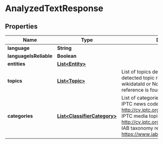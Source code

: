 

# AnalyzedTextResponse

## Properties

Name | Type | Description | Notes
------------ | ------------- | ------------- | -------------
**language** | **String** |  | 
**languageIsReliable** | **Boolean** |  |  [optional]
**entities** | [**List&lt;Entity&gt;**](Entity.md) |  |  [optional]
**topics** | [**List&lt;Topic&gt;**](Topic.md) | List of topics detected in the text. each detected topic refers to wikiLink and wikidataId or None if no wikipedia reference is found. |  [optional]
**categories** | [**List&lt;ClassifierCategory&gt;**](ClassifierCategory.md) | List of categories associated to the text. IPTC news codes refer to - http://cv.iptc.org/newscodes/subjectcode IPTC media topics refer to - http://cv.iptc.org/newscodes/mediatopic IAB taxonomy refer to - https://www.iab.com/guidelines/taxonomy |  [optional]



